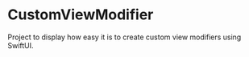 # CustomViewModifier
Project to display how easy it is to create custom view modifiers using SwiftUI.
